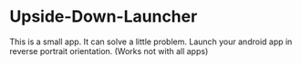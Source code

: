 # Upside-Down-Launcher
This is a small app. It can solve a little problem. Launch your android app in reverse portrait orientation. (Works not with all apps)
